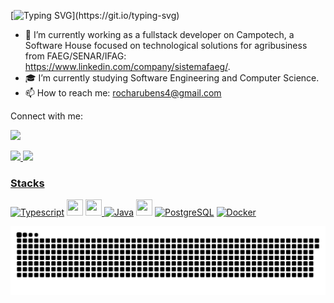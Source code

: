 

[![Typing SVG](https://readme-typing-svg.demolab.com?font=Fira+Code&size=16&pause=1000&color=3178C6&random=false&width=435&lines=Hi%2C+my+name+is+Rubens.+Welcome+to+my+GitHub!)](https://git.io/typing-svg)

<!-- 
**RubensCarvalhoRocha/RubensCarvalhoRocha** is a ✨ _special_ ✨ repository because its `README.md` (this file) appears on your GitHub profile.

Here are some ideas to get you started:

- 🔭 I’m currently working on Campotech, a Software House focused on technological solutions for agribusiness.
- 🌱 I’m currently learning Angular and Java.
- 👯 I’m looking to collaborate on ...
- 🤔 I’m looking for help with ...
- 💬 Ask me about ...
- 📫 How to reach me: rocharubens4@gmail.com
- 😄 Pronouns: ...
- ⚡ Fun fact: ...
-->

- 🌱 I’m currently working as a fullstack developer on Campotech, a Software House focused on technological solutions for agribusiness from FAEG/SENAR/IFAG: https://www.linkedin.com/company/sistemafaeg/.
- :mortar_board: I’m currently studying Software Engineering and Computer Science.
- 📫 How to reach me: rocharubens4@gmail.com



<a>  Connect with me:  </a>
  
<a href="https://www.linkedin.com/in/rubens-rocha-a219a5211/" target="_blank"><img src="https://img.shields.io/badge/-LinkedIn-%230077B5?style=for-the-badge&logo=linkedin&logoColor=white" target="_blank"></a> 


<div>
  <a href="https://github.com/RubensCarvalhoRocha">
  <img height="180em" whidth= 50% src="https://github-readme-stats.vercel.app/api?username=RubensCarvalhoRocha&show_icons=true&theme=dark&include_all_commits=true&count_private=true"/>
  <img height="180em" whidth= 50% src="https://github-readme-stats.vercel.app/api/top-langs/?username=RubensCarvalhoRocha&layout=compact&langs_count=7&theme=dark"/>
</div>


### Stacks

<p>
<a href="https://www.typescriptlang.org/docs/" target="_blank" rel="noreferrer"><img src="https://cdn.jsdelivr.net/gh/devicons/devicon/icons/typescript/typescript-original.svg" width="26" height="26" alt="Typescript"/></a>
<a href="https://angular.io/" target="_blank" rel="noreferrer"><img src="https://cdn.jsdelivr.net/gh/devicons/devicon@latest/icons/angular/angular-original.svg" width="26" height="26"/></a>
<a href="https://tailwindcss.com/" target="_blank" rel="noreferrer"><img src="https://cdn.jsdelivr.net/gh/devicons/devicon@latest/icons/tailwindcss/tailwindcss-original.svg" width="26" height="26"/> 
<a href="https://docs.oracle.com/en/java/" target="_blank" rel="noreferrer"><img src="https://cdn.jsdelivr.net/gh/devicons/devicon/icons/java/java-original.svg" width="26" height="26" alt="Java"/></a>
<a href="https://spring.io/projects/spring-boot" target="_blank" rel="noreferrer"><img src="https://cdn.jsdelivr.net/gh/devicons/devicon@latest/icons/spring/spring-original-wordmark.svg" width="26" height="26"/></a>
<a href="https://www.postgresql.org/docs/current/" target="_blank" rel="noreferrer"><img src="https://cdn.jsdelivr.net/gh/devicons/devicon/icons/postgresql/postgresql-original.svg" width="26" height="26" alt="PostgreSQL"/></a> 
<a href="https://docs.docker.com/" target="_blank" rel="noreferrer"><img src="https://cdn.jsdelivr.net/gh/devicons/devicon/icons/docker/docker-plain.svg" width="26" height="26" alt="Docker"/></a>
</p>
  

<picture>
  <source media="(prefers-color-scheme: dark)" srcset="https://raw.githubusercontent.com/RubensCarvalhoRocha/RubensCarvalhoRocha/output/github-contribution-grid-snake-dark.svg">
  <source media="(prefers-color-scheme: light)" srcset="https://raw.githubusercontent.com/RubensCarvalhoRocha/RubensCarvalhoRocha/output/github-contribution-grid-snake.svg">
  <img alt="github contribution grid snake animation" src="https://raw.githubusercontent.com/RubensCarvalhoRocha/RubensCarvalhoRocha/output/github-contribution-grid-snake.svg">
</picture>


  
